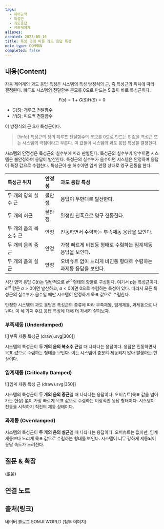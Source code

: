 ```yaml
---
tags:
  - 제어공학
  - 특성근
  - 과도응답
  - 자동제어계
aliases: 
created: 2025-05-16
title: 특성 근에 따른 과도 응답 특성
note-type: COMMON
completed: false
---
```


## 내용(Content)

자동 제어계의 과도 응답 특성은 시스템의 특성 방정식의 근, 즉 특성근의 위치에 따라 결정된다. 폐루프 시스템의 전달함수 분모를 0으로 만드는 S 값이 바로 특성근이다.

$$
F(s) = 1 + G(S)H(S) = 0
$$
- $G(S)$: 개루프 전달함수
- $H(S)$: 피드백 전달함수

이 방정식의 근 $S$가 특성근이다.

>[!info] 특성근의 정의
>폐루프 전달함수의 분모를 0으로 만드는 S 값을 특성근 또는 시스템의 극점이라고 부른다. 이 값들이 시스템의 과도 응답 특성을 결정한다.


시스템의 안정성은 특성근의 실수부에 따라 판별된다. 특성근의 실수부가 양수이면 시스템은 불안정하며 응답이 발산한다. 특성근의 실수부가 음수이면 시스템은 안정하며 응답이 특정 값으로 수렴한다. 특성근이 순 허수이면 임계 안정 상태로 영구 진동을 한다.

| 특성근 위치        | 안정성 | 과도 응답 특성                              |
| :------------ | :-- | :------------------------------------ |
| 두 개의 양의 실수 근  | 불안정 | 응답이 무한대로 발산한다.                        |
| 두 개의 허근       | 불안정 | 일정한 진폭으로 영구 진동한다.                     |
| 두 개의 음의 복소수 근 | 안정  | 진동하면서 수렴하는 부족제동 응답을 보인다.              |
| 두 개의 음의 중근    | 안정  | 가장 빠르게 비진동 형태로 수렴하는 임계제동 응답을 보인다.     |
| 두 개의 음의 실근    | 안정  | 오버슈트 없이 느리게 비진동 형태로 수렴하는 과제동 응답을 보인다. |

시간 영역 응답 $C(t)$는 일반적으로 $e^{pt}$ 형태의 항들로 구성된다. 여기서 $p$는 특성근이다. $e^{at}$ 항은 $a > 0$이면 발산하고, $a < 0$이면 0으로 수렴하는 특성이 있다. 따라서 모든 특성근의 실수부가 음수일 때만 시스템이 안정하게 목표 값으로 수렴한다.

안정한 시스템의 과도 응답은 특성근의 종류에 따라 부족제동, 임계제동, 과제동으로 나뉜다. 이 세 가지 주요 응답 특성에 대해 더 자세히 살펴보자.

### 부족제동 (Underdamped)

![[부족 제동 특성근 (draw).svg|300]]

시스템의 특성근이 **두 개의 음의 복소수 근**일 때 나타나는 응답이다. 응답은 진동하면서 목표 값으로 수렴하는 형태를 보인다. 이는 시스템이 충분히 제동되지 않아 발생하는 현상이다.

### 임계제동 (Critically Damped)

![[임계 제동 특성 근 (draw).svg|350]]

시스템의 특성근이 **두 개의 음의 중근**일 때 나타나는 응답이다. 오버슈트(목표 값을 넘어가는 현상) 없이 가장 빠르게 목표 값으로 수렴하는 이상적인 응답 형태이다. 시스템이 진동을 시작하기 직전의 제동 상태이다.

### 과제동 (Overdamped)

시스템의 특성근이 **두 개의 음의 실근**일 때 나타나는 응답이다. 오버슈트는 없지만, 임계제동보다 느리게 목표 값으로 수렴하는 형태를 보인다. 시스템이 너무 강하게 제동되어 응답 속도가 느려진다.

## 질문 & 확장

(없음)

## 연결 노트

## 출처(링크)

네이버 블로그 EOMJI WORLD (첨부 이미지)